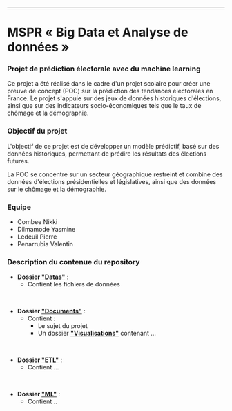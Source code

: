 
---

# MSPR « Big Data et Analyse de données »



### Projet de prédiction électorale avec du machine learning
Ce projet a été réalisé dans le cadre d'un projet scolaire pour créer une preuve de concept (POC) sur la prédiction des tendances électorales en France. Le projet s'appuie sur des jeux de données historiques d'élections, ainsi que sur des indicateurs socio-économiques tels que le taux de chômage et la démographie.

### Objectif du projet

L'objectif de ce projet est de développer un modèle prédictif, basé sur des données historiques, permettant de prédire les résultats des élections futures. 

La POC se concentre sur un secteur géographique restreint et combine des données d'élections présidentielles et législatives, ainsi que des données sur le chômage et la démographie.

### Equipe 

- Combee Nikki
- Dilmamode Yasmine
- Ledeuil Pierre
- Penarrubia Valentin

### Description du contenue du repository

- **Dossier ["Datas"](Datas/)** :
    - Contient les fichiers de données
<br>

- **Dossier ["Documents"](Documents/)** :
    - Contient : 
        - Le sujet du projet
        - Un dossier **["Visualisations"](Visualisations/)** contenant ...
<br>

- **Dossier ["ETL"](ETL/)** :
    - Contient ...  
<br>

- **Dossier ["ML"](ML/)** :
    - Contient ..